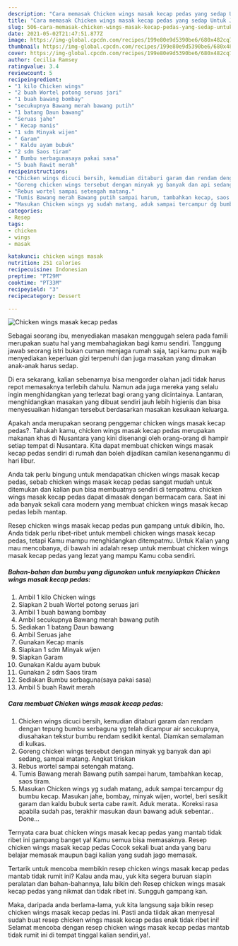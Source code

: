 ```yaml
---
description: "Cara memasak Chicken wings masak kecap pedas yang sedap Untuk Jualan"
title: "Cara memasak Chicken wings masak kecap pedas yang sedap Untuk Jualan"
slug: 506-cara-memasak-chicken-wings-masak-kecap-pedas-yang-sedap-untuk-jualan
date: 2021-05-02T21:47:51.877Z
image: https://img-global.cpcdn.com/recipes/199e80e9d5390be6/680x482cq70/chicken-wings-masak-kecap-pedas-foto-resep-utama.jpg
thumbnail: https://img-global.cpcdn.com/recipes/199e80e9d5390be6/680x482cq70/chicken-wings-masak-kecap-pedas-foto-resep-utama.jpg
cover: https://img-global.cpcdn.com/recipes/199e80e9d5390be6/680x482cq70/chicken-wings-masak-kecap-pedas-foto-resep-utama.jpg
author: Cecilia Ramsey
ratingvalue: 3.4
reviewcount: 5
recipeingredient:
- "1 kilo Chicken wings"
- "2 buah Wortel potong seruas jari"
- "1 buah bawang bombay"
- "secukupnya Bawang merah bawang putih"
- "1 batang Daun bawang"
- "Seruas jahe"
- " Kecap manis"
- "1 sdm Minyak wijen"
- " Garam"
- " Kaldu ayam bubuk"
- "2 sdm Saos tiram"
- " Bumbu serbagunasaya pakai sasa"
- "5 buah Rawit merah"
recipeinstructions:
- "Chicken wings dicuci bersih, kemudian ditaburi garam dan rendam dengan tepung bumbu serbaguna yg telah dicampur air secukupnya, diusahakan tekstur bumbu rendam sedikit kental. Diamkan semalaman di kulkas."
- "Goreng chicken wings tersebut dengan minyak yg banyak dan api sedang, sampai matang. Angkat tiriskan"
- "Rebus wortel sampai setengah matang."
- "Tumis Bawang merah Bawang putih sampai harum, tambahkan kecap, saos tiram."
- "Masukan Chicken wings yg sudah matang, aduk sampai tercampur dg bumbu kecap. Masukan jahe, bombay, minyak wijen, wortel, beri sesikit garam dan kaldu bubuk serta cabe rawit. Aduk merata.. Koreksi rasa apabila sudah pas, terakhir masukan daun bawang aduk sebentar.. Done..."
categories:
- Resep
tags:
- chicken
- wings
- masak

katakunci: chicken wings masak 
nutrition: 251 calories
recipecuisine: Indonesian
preptime: "PT29M"
cooktime: "PT33M"
recipeyield: "3"
recipecategory: Dessert

---
```



![Chicken wings masak kecap pedas](https://img-global.cpcdn.com/recipes/199e80e9d5390be6/680x482cq70/chicken-wings-masak-kecap-pedas-foto-resep-utama.jpg)

Sebagai seorang ibu, menyediakan masakan menggugah selera pada famili merupakan suatu hal yang membahagiakan bagi kamu sendiri. Tanggung jawab seorang istri bukan cuman menjaga rumah saja, tapi kamu pun wajib menyediakan keperluan gizi terpenuhi dan juga masakan yang dimakan anak-anak harus sedap.

Di era  sekarang, kalian sebenarnya bisa mengorder olahan jadi tidak harus repot memasaknya terlebih dahulu. Namun ada juga mereka yang selalu ingin menghidangkan yang terlezat bagi orang yang dicintainya. Lantaran, menghidangkan masakan yang dibuat sendiri jauh lebih higienis dan bisa menyesuaikan hidangan tersebut berdasarkan masakan kesukaan keluarga. 



Apakah anda merupakan seorang penggemar chicken wings masak kecap pedas?. Tahukah kamu, chicken wings masak kecap pedas merupakan makanan khas di Nusantara yang kini disenangi oleh orang-orang di hampir setiap tempat di Nusantara. Kita dapat membuat chicken wings masak kecap pedas sendiri di rumah dan boleh dijadikan camilan kesenanganmu di hari libur.

Anda tak perlu bingung untuk mendapatkan chicken wings masak kecap pedas, sebab chicken wings masak kecap pedas sangat mudah untuk ditemukan dan kalian pun bisa membuatnya sendiri di tempatmu. chicken wings masak kecap pedas dapat dimasak dengan bermacam cara. Saat ini ada banyak sekali cara modern yang membuat chicken wings masak kecap pedas lebih mantap.

Resep chicken wings masak kecap pedas pun gampang untuk dibikin, lho. Anda tidak perlu ribet-ribet untuk membeli chicken wings masak kecap pedas, tetapi Kamu mampu menghidangkan ditempatmu. Untuk Kalian yang mau mencobanya, di bawah ini adalah resep untuk membuat chicken wings masak kecap pedas yang lezat yang mampu Kamu coba sendiri.

<!--inarticleads1-->

##### Bahan-bahan dan bumbu yang digunakan untuk menyiapkan Chicken wings masak kecap pedas:

1. Ambil 1 kilo Chicken wings
1. Siapkan 2 buah Wortel potong seruas jari
1. Ambil 1 buah bawang bombay
1. Ambil secukupnya Bawang merah bawang putih
1. Sediakan 1 batang Daun bawang
1. Ambil Seruas jahe
1. Gunakan  Kecap manis
1. Siapkan 1 sdm Minyak wijen
1. Siapkan  Garam
1. Gunakan  Kaldu ayam bubuk
1. Gunakan 2 sdm Saos tiram
1. Sediakan  Bumbu serbaguna(saya pakai sasa)
1. Ambil 5 buah Rawit merah




<!--inarticleads2-->

##### Cara membuat Chicken wings masak kecap pedas:

1. Chicken wings dicuci bersih, kemudian ditaburi garam dan rendam dengan tepung bumbu serbaguna yg telah dicampur air secukupnya, diusahakan tekstur bumbu rendam sedikit kental. Diamkan semalaman di kulkas.
1. Goreng chicken wings tersebut dengan minyak yg banyak dan api sedang, sampai matang. Angkat tiriskan
1. Rebus wortel sampai setengah matang.
1. Tumis Bawang merah Bawang putih sampai harum, tambahkan kecap, saos tiram.
1. Masukan Chicken wings yg sudah matang, aduk sampai tercampur dg bumbu kecap. Masukan jahe, bombay, minyak wijen, wortel, beri sesikit garam dan kaldu bubuk serta cabe rawit. Aduk merata.. Koreksi rasa apabila sudah pas, terakhir masukan daun bawang aduk sebentar.. Done...




Ternyata cara buat chicken wings masak kecap pedas yang mantab tidak ribet ini gampang banget ya! Kamu semua bisa memasaknya. Resep chicken wings masak kecap pedas Cocok sekali buat anda yang baru belajar memasak maupun bagi kalian yang sudah jago memasak.

Tertarik untuk mencoba membikin resep chicken wings masak kecap pedas mantab tidak rumit ini? Kalau anda mau, yuk kita segera buruan siapin peralatan dan bahan-bahannya, lalu bikin deh Resep chicken wings masak kecap pedas yang nikmat dan tidak ribet ini. Sungguh gampang kan. 

Maka, daripada anda berlama-lama, yuk kita langsung saja bikin resep chicken wings masak kecap pedas ini. Pasti anda tiidak akan menyesal sudah buat resep chicken wings masak kecap pedas enak tidak ribet ini! Selamat mencoba dengan resep chicken wings masak kecap pedas mantab tidak rumit ini di tempat tinggal kalian sendiri,ya!.

